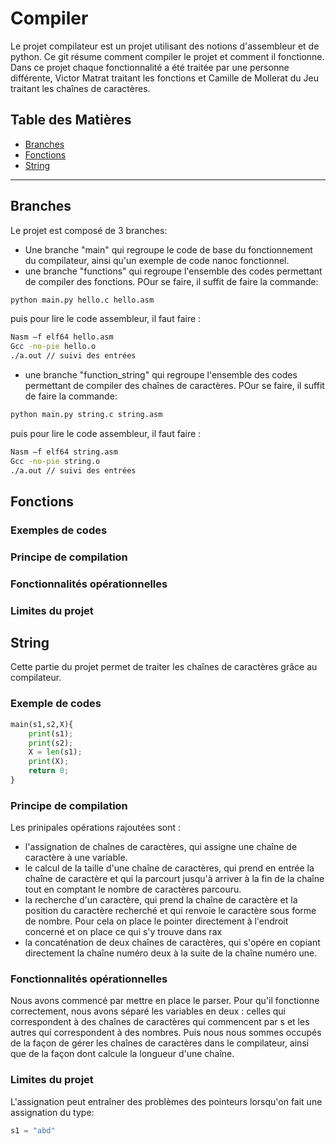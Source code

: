 # Compiler

Le projet compilateur est un projet utilisant des notions d'assembleur et de python. 
Ce git résume comment compiler le projet et comment il fonctionne.
Dans ce projet chaque fonctionnalité a été traitée par une personne différente, Victor Matrat traitant les fonctions et Camille de Mollerat du Jeu traitant les chaînes de caractères. 


## Table des Matières

- [Branches](#branches)
- [Fonctions](#fonctions)
- [String](#string)

-------------------------------------------------------------------------------------------------------------------------------------

## Branches

Le projet est composé de 3 branches: 
- Une branche "main" qui regroupe le code de base du fonctionnement du compilateur, ainsi qu'un exemple de code nanoc fonctionnel.
- une branche "functions" qui regroupe l'ensemble des codes permettant de compiler des fonctions. POur se faire, il suffit de faire la commande:
```bash
python main.py hello.c hello.asm
```
puis pour lire le code assembleur, il faut faire :
```bash
Nasm –f elf64 hello.asm 
Gcc -no-pie hello.o
./a.out // suivi des entrées
```
- une branche "function_string" qui regroupe l'ensemble des codes permettant de compiler des chaînes de caractères. POur se faire, il suffit de faire la commande:
```bash
python main.py string.c string.asm
```
puis pour lire le code assembleur, il faut faire :
```bash
Nasm –f elf64 string.asm 
Gcc -no-pie string.o
./a.out // suivi des entrées
```


## Fonctions

### Exemples de codes
### Principe de compilation
### Fonctionnalités opérationnelles
### Limites du projet

  

## String

Cette partie du projet permet de traiter les chaînes de caractères grâce au compilateur.

### Exemple de codes

```python
main(s1,s2,X){
    print(s1);
    print(s2);
    X = len(s1); 
    print(X);
    return 0;
}
```

### Principe de compilation

Les prinipales opérations rajoutées sont : 
- l'assignation de chaînes de caractères, qui assigne une chaîne de caractère à une variable.
- le calcul de la taille d'une chaîne de caractères, qui prend en entrée la chaîne de caractère et qui la parcourt jusqu'à arriver à la fin de la chaîne tout en comptant le nombre de caractères parcouru.
- la recherche d'un caractère, qui prend la chaîne de caractère et la position du caractère recherché et qui renvoie le caractère sous forme de nombre. Pour cela on place le pointer directement à l'endroit concerné et on place ce qui s'y trouve dans rax
- la concaténation de deux chaînes de caractères, qui s'opére en copiant directement la chaîne numéro deux à la suite de la chaîne numéro une.

### Fonctionnalités opérationnelles

Nous avons commencé par mettre en place le parser. Pour qu'il fonctionne correctement, nous avons séparé les variables en deux : celles qui correspondent à des chaînes de caractères qui commencent par s et les autres qui correspondent à des nombres. 
Puis nous nous sommes occupés de la façon de gérer les chaînes de caractères dans le compilateur, ainsi que de la façon dont calcule la longueur d'une chaîne.  

### Limites du projet
L'assignation peut entraîner des problèmes des pointeurs lorsqu'on fait une assignation du type:
```python
s1 = "abd"
```
